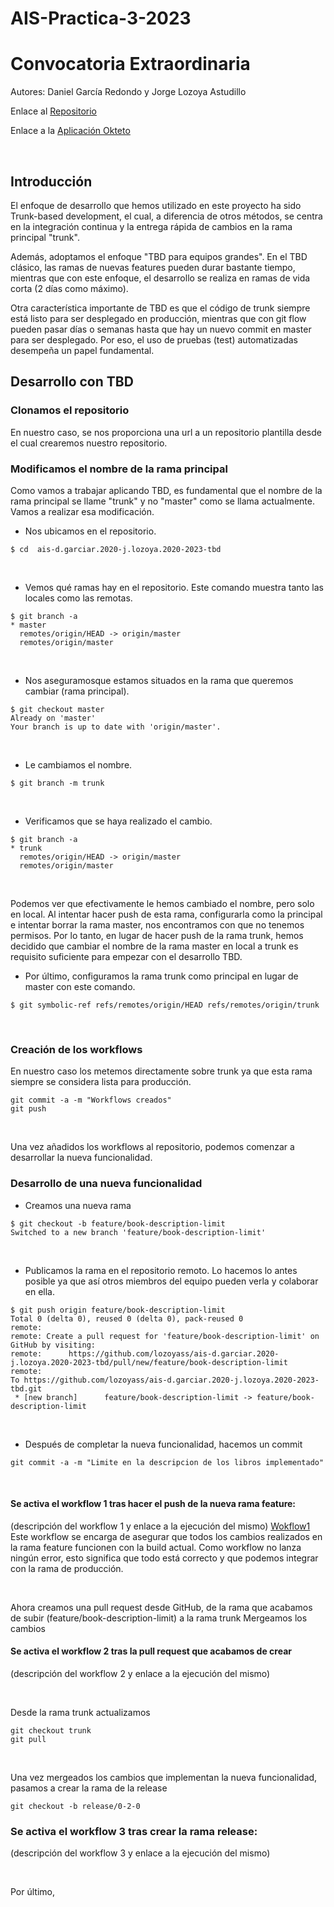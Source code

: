# AIS-Practica-3-2023
# Convocatoria Extraordinaria
Autores: Daniel García Redondo y Jorge Lozoya Astudillo

Enlace al [Repositorio](https://github.com/lozoyass/ais-j.lozoya.2020-tbd.git)

Enlace a la [Aplicación Okteto](https://books-reviewer-tbd-lozoyass.cloud.okteto.net/)

<br>

## Introducción

El enfoque de desarrollo que hemos utilizado en este proyecto ha sido Trunk-based development, el cual, a diferencia de otros métodos, se centra en la integración continua y la entrega rápida de cambios en la rama principal "trunk". 

Además, adoptamos el enfoque "TBD para equipos grandes". En el TBD clásico, las ramas de nuevas features pueden durar bastante tiempo, mientras que con este enfoque, el desarrollo se realiza en ramas de vida corta (2 días como máximo).

Otra característica importante de TBD es que el código de trunk siempre está listo para ser desplegado en producción, mientras que con git flow pueden pasar días o semanas hasta que hay un nuevo commit en master para ser desplegado. Por eso, el uso de pruebas (test) automatizadas desempeña un papel fundamental. 

## Desarrollo con TBD

### Clonamos el repositorio 
En nuestro caso, se nos proporciona una url a un repositorio plantilla desde el cual crearemos nuestro repositorio. 

### Modificamos el nombre de la rama principal
Como vamos a trabajar aplicando TBD, es fundamental que el nombre de la rama principal se llame "trunk" y no "master" como se llama actualmente. Vamos a realizar esa modificación. 

- Nos ubicamos en el repositorio.
```
$ cd  ais-d.garciar.2020-j.lozoya.2020-2023-tbd
```
<br>

- Vemos qué ramas hay en el repositorio. Este comando muestra tanto las locales como las remotas.
```
$ git branch -a
* master
  remotes/origin/HEAD -> origin/master
  remotes/origin/master
```
<br>

- Nos aseguramosque estamos situados en la rama que queremos cambiar (rama principal). 
```
$ git checkout master
Already on 'master'
Your branch is up to date with 'origin/master'.
```
<br>

- Le cambiamos el nombre.
```
$ git branch -m trunk
```
<br>

- Verificamos que se haya realizado el cambio. 
```
$ git branch -a
* trunk
  remotes/origin/HEAD -> origin/master
  remotes/origin/master
```
<br>

Podemos ver que efectivamente le hemos cambiado el nombre, pero solo en local. Al intentar hacer push de esta rama, configurarla como la principal e intentar borrar la rama master, nos encontramos con que no tenemos permisos. Por lo tanto, en lugar de hacer push de la rama trunk, hemos decidido que cambiar el nombre de la rama master en local a trunk es requisito suficiente para empezar con el desarrollo TBD. 

- Por último, configuramos la rama trunk como principal en lugar de master con este comando.
```
$ git symbolic-ref refs/remotes/origin/HEAD refs/remotes/origin/trunk
```
<br>

### Creación de los workflows
En nuestro caso los metemos directamente sobre trunk ya que esta rama siempre se considera lista para producción.
```
git commit -a -m "Workflows creados"
git push 
```
<br>

Una vez añadidos los workflows al repositorio, podemos comenzar a desarrollar la nueva funcionalidad. 

### Desarrollo de una nueva funcionalidad
- Creamos una nueva rama
```
$ git checkout -b feature/book-description-limit
Switched to a new branch 'feature/book-description-limit'
```
<br>

- Publicamos la rama en el repositorio remoto. Lo hacemos lo antes posible ya que así otros miembros del equipo pueden verla y colaborar en ella. 
```
$ git push origin feature/book-description-limit
Total 0 (delta 0), reused 0 (delta 0), pack-reused 0
remote:
remote: Create a pull request for 'feature/book-description-limit' on GitHub by visiting:
remote:      https://github.com/lozoyass/ais-d.garciar.2020-j.lozoya.2020-2023-tbd/pull/new/feature/book-description-limit
remote:
To https://github.com/lozoyass/ais-d.garciar.2020-j.lozoya.2020-2023-tbd.git
 * [new branch]      feature/book-description-limit -> feature/book-description-limit
```
<br>

- Después de completar la nueva funcionalidad, hacemos un commit
```
git commit -a -m "Limite en la descripcion de los libros implementado"
```
<br>

#### Se activa el workflow 1 tras hacer el push de la nueva rama feature:
(descripción del workflow 1 y enlace a la ejecución del mismo)
[Wokflow1](enlace)
Este workflow se encarga de asegurar que todos los cambios realizados en la rama feature funcionen con la build actual. Como workflow no lanza ningún error, esto significa que todo está correcto y que podemos integrar con la rama de producción.

<br>

Ahora creamos una pull request desde GitHub, de la rama que acabamos de subir (feature/book-description-limit) a la rama trunk
Mergeamos los cambios
#### Se activa el workflow 2 tras la pull request que acabamos de crear
(descripción del workflow 2 y enlace a la ejecución del mismo)

<br>

Desde la rama trunk actualizamos 
```
git checkout trunk
git pull
```
<br>

Una vez mergeados los cambios que implementan la nueva funcionalidad, pasamos a crear la rama de la release
```
git checkout -b release/0-2-0
```
### Se activa el workflow 3 tras crear la rama release:
(descripción del workflow 3 y enlace a la ejecución del mismo)

<br>

Por último, 

